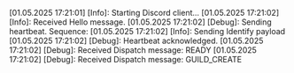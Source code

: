 [01.05.2025 17:21:01] [Info]: Starting Discord client...
[01.05.2025 17:21:02] [Info]: Received Hello message.
[01.05.2025 17:21:02] [Debug]: Sending heartbeat. Sequence: 
[01.05.2025 17:21:02] [Info]: Sending Identify payload
[01.05.2025 17:21:02] [Debug]: Heartbeat acknowledged.
[01.05.2025 17:21:02] [Debug]: Received Dispatch message: READY
[01.05.2025 17:21:02] [Debug]: Received Dispatch message: GUILD_CREATE
